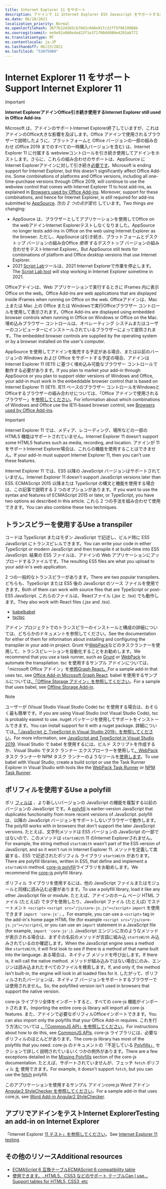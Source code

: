```yaml
---
title: Internet Explorer 11 をサポート
description: アドインで 11 Internet Explorer ES5 Javascript をサポートする方法について説明します。
ms.date: 06/18/2021
localization_priority: Normal
ms.openlocfilehash: 3677b12d265cb70d2c048e91fc32ff5f9619908b
ms.sourcegitcommit: ee9e92a968e4ad23f1e371f00d4888e4203ab772
ms.translationtype: MT
ms.contentlocale: ja-JP
ms.lasthandoff: 06/23/2021
ms.locfileid: "53075909"
---
```

# <a name="support-internet-explorer-11"></a><span data-ttu-id="26427-103">Internet Explorer 11 をサポート</span><span class="sxs-lookup"><span data-stu-id="26427-103">Support Internet Explorer 11</span></span>

> [!IMPORTANT]
> <span data-ttu-id="26427-104">**Internet ExplorerアドインOffice引き続き使用する**</span><span class="sxs-lookup"><span data-stu-id="26427-104">**Internet Explorer still used in Office Add-ins**</span></span>
>
> <span data-ttu-id="26427-105">Microsoft は、アドインのサポートInternet Explorer終了していますが、これはアドインのOffice大きな影響を及ぼします。Office アドインで使用されるブラウザーで説明したように、プラットフォームと Office バージョンの一部の組み合わせ (Office 2019 までのすべての一時購入バージョンを含む) は、Internet Explorer 11 に付属する webview[](../concepts/browsers-used-by-office-web-add-ins.md)コントロールを引き続き使用してアドインをホストします。さらに、これらの組み合わせのサポートは、AppSource にInternet Explorerアドインに対して引き続き[必要です](/office/dev/store/submit-to-appsource-via-partner-center)。</span><span class="sxs-lookup"><span data-stu-id="26427-105">Microsoft is ending support for Internet Explorer, but this doesn't significantly affect Office Add-ins. Some combinations of platforms and Office versions, including all one-time-purchase versions through Office 2019, will continue to use the webview control that comes with Internet Explorer 11 to host add-ins, as explained in [Browsers used by Office Add-ins](../concepts/browsers-used-by-office-web-add-ins.md). Moreover, support for these combinations, and hence for Internet Explorer, is still required for add-ins submitted to [AppSource](/office/dev/store/submit-to-appsource-via-partner-center).</span></span> <span data-ttu-id="26427-106">次の *2 つの点が変化* しています。</span><span class="sxs-lookup"><span data-stu-id="26427-106">Two things *are* changing:</span></span>
>
> - <span data-ttu-id="26427-107">AppSource は、ブラウザーとしてアプリケーションを使用してOffice on the webアドインInternet Explorerテストしなくなりました。</span><span class="sxs-lookup"><span data-stu-id="26427-107">AppSource no longer tests add-ins in Office on the web using Internet Explorer as the browser.</span></span> <span data-ttu-id="26427-108">ただし、AppSource は引き続き、プラットフォームとデスクトップ バージョンの組み合Office *使用* するデスクトップ バージョンの組み合わせをテストInternet Explorer。</span><span class="sxs-lookup"><span data-stu-id="26427-108">But AppSource still tests for combinations of platform and Office *desktop* versions that use Internet Explorer.</span></span>
> - <span data-ttu-id="26427-109">2021 [Script Lab](../overview/explore-with-script-lab.md)ツールは、2021 Internet Explorerで作業を停止します。</span><span class="sxs-lookup"><span data-stu-id="26427-109">The [Script Lab tool](../overview/explore-with-script-lab.md) will stop working in Internet Explorer sometime in 2021.</span></span>

<span data-ttu-id="26427-110">Officeアドインは、Web アプリケーションで実行するときに IFrames 内に表示Office on the web。</span><span class="sxs-lookup"><span data-stu-id="26427-110">Office Add-ins are web applications that are displayed inside IFrames when running on Office on the web.</span></span> <span data-ttu-id="26427-111">Officeアドインは、Mac 上または Mac 上の Office または Windowsで実行Officeブラウザー コントロールを使用して表示されます。</span><span class="sxs-lookup"><span data-stu-id="26427-111">Office Add-ins are displayed using embedded browser controls when running in Office on Windows or Office on the Mac.</span></span> <span data-ttu-id="26427-112">埋め込みブラウザー コントロールは、オペレーティング システムまたはユーザーのコンピューターにインストールされているブラウザーによって提供されます。</span><span class="sxs-lookup"><span data-stu-id="26427-112">The embedded browser controls are supplied by the operating system or by a browser installed on the user's computer.</span></span>

<span data-ttu-id="26427-113">AppSource を使用してアドインを販売する予定がある場合、または以前のバージョンの Windows および Office をサポートする予定の場合、アドインは Internet Explorer 11 (IE11) に基づく埋め込み可能なブラウザー コントロールで動作する必要があります。</span><span class="sxs-lookup"><span data-stu-id="26427-113">If you plan to market your add-in through AppSource or you plan to support older versions of Windows and Office, your add-in must work in the embeddable browser control that is based on Internet Explorer 11 (IE11).</span></span> <span data-ttu-id="26427-114">IE11 ベースのブラウザー コントロールをWindowsとOfficeするブラウザーの組み合わせについては、「Office アドインで使用されるブラウザー」を[参照してください](../concepts/browsers-used-by-office-web-add-ins.md)。</span><span class="sxs-lookup"><span data-stu-id="26427-114">For information about which combinations of Windows and Office use the IE11-based browser control, see [Browsers used by Office Add-ins](../concepts/browsers-used-by-office-web-add-ins.md).</span></span>

> [!IMPORTANT]
> <span data-ttu-id="26427-115">Internet Explorer 11 では、メディア、レコーディング、場所などの一部の HTML5 機能はサポートされていません。</span><span class="sxs-lookup"><span data-stu-id="26427-115">Internet Explorer 11 doesn't support some HTML5 features such as media, recording, and location.</span></span> <span data-ttu-id="26427-116">アドインが 11 をサポートInternet Explorer場合は、これらの機能を使用することはできません。</span><span class="sxs-lookup"><span data-stu-id="26427-116">If your add-in must support Internet Explorer 11, then you can't use these features.</span></span>

<span data-ttu-id="26427-117">Internet Explorer 11 では、ES5 以降の JavaScript バージョンはサポートされていません。</span><span class="sxs-lookup"><span data-stu-id="26427-117">Internet Explorer 11 doesn't support JavaScript versions later than ES5.</span></span> <span data-ttu-id="26427-118">ECMAScript 2015 以降または TypeScript の構文と機能を使用する場合は、この記事で説明する 2 つのオプションがあります。</span><span class="sxs-lookup"><span data-stu-id="26427-118">If you want to use the syntax and features of ECMAScript 2015 or later, or TypeScript, you have two options as described in this article.</span></span> <span data-ttu-id="26427-119">これら 2 つの手法を組み合わせて使用できます。</span><span class="sxs-lookup"><span data-stu-id="26427-119">You can also combine these two techniques.</span></span>

## <a name="use-a-transpiler"></a><span data-ttu-id="26427-120">トランスピラーを使用する</span><span class="sxs-lookup"><span data-stu-id="26427-120">Use a transpiler</span></span>

<span data-ttu-id="26427-121">コードは TypeScript またはモダン JavaScript で記述し、ビルド時に ES5 JavaScript にトランスピレルできます。</span><span class="sxs-lookup"><span data-stu-id="26427-121">You can write your code in either TypeScript or modern JavaScript and then transpile it at build-time into ES5 JavaScript.</span></span> <span data-ttu-id="26427-122">結果の ES5 ファイルは、アドインの Web アプリケーションにアップロードするファイルです。</span><span class="sxs-lookup"><span data-stu-id="26427-122">The resulting ES5 files are what you upload to your add-in's web application.</span></span>

<span data-ttu-id="26427-123">2 つの一般的なトランスピラーがあります。</span><span class="sxs-lookup"><span data-stu-id="26427-123">There are two popular transpilers.</span></span> <span data-ttu-id="26427-124">どちらも、TypeScript または ES5 後の JavaScript のソース ファイルを使用できます。</span><span class="sxs-lookup"><span data-stu-id="26427-124">Both of them can work with source files that are TypeScript or post-ES5 JavaScript.</span></span> <span data-ttu-id="26427-125">これらのファイルは、Reactファイル (.jsx と .tsx) でも動作します。</span><span class="sxs-lookup"><span data-stu-id="26427-125">They also work with React files (.jsx and .tsx).</span></span>

- [<span data-ttu-id="26427-126">babel</span><span class="sxs-lookup"><span data-stu-id="26427-126">babel</span></span>](https://babeljs.io/)
- [<span data-ttu-id="26427-127">tsc</span><span class="sxs-lookup"><span data-stu-id="26427-127">tsc</span></span>](https://www.typescriptlang.org/index.html)

<span data-ttu-id="26427-128">アドイン プロジェクトでのトランスピラーのインストールと構成の詳細については、どちらかのドキュメントを参照してください。</span><span class="sxs-lookup"><span data-stu-id="26427-128">See the documentation for either of them for information about installing and configuring the transpiler in your add-in project.</span></span> <span data-ttu-id="26427-129">Grunt や[WebPack](https://webpack.js.org/)などのタスク[](https://gruntjs.com/)ランナーを使用して、トランスピレーションを自動化することをお勧めします。</span><span class="sxs-lookup"><span data-stu-id="26427-129">We recommend that you use a task runner, such as [Grunt](https://gruntjs.com/) or [WebPack](https://webpack.js.org/) to automate the transpilation.</span></span> <span data-ttu-id="26427-130">tsc を使用するサンプル アドインについては、「microsoft Office アドイン」を[参照Graph React。](https://github.com/OfficeDev/PnP-OfficeAddins/tree/3ce0e1b74152dbbe8306a091696bc4455c04c0a1/Samples/auth/Office-Add-in-Microsoft-Graph-React)</span><span class="sxs-lookup"><span data-stu-id="26427-130">For a sample add-in that uses tsc, see [Office Add-in Microsoft Graph React](https://github.com/OfficeDev/PnP-OfficeAddins/tree/3ce0e1b74152dbbe8306a091696bc4455c04c0a1/Samples/auth/Office-Add-in-Microsoft-Graph-React).</span></span> <span data-ttu-id="26427-131">babel を使用するサンプルについては[、「Offline Storage アドイン」を参照してください](https://github.com/OfficeDev/PnP-OfficeAddins/tree/3ce0e1b74152dbbe8306a091696bc4455c04c0a1/Samples/Excel.OfflineStorageAddin)。</span><span class="sxs-lookup"><span data-stu-id="26427-131">For a sample that uses babel, see [Offline Storage Add-in](https://github.com/OfficeDev/PnP-OfficeAddins/tree/3ce0e1b74152dbbe8306a091696bc4455c04c0a1/Samples/Excel.OfflineStorageAddin).</span></span>

> [!NOTE]
> <span data-ttu-id="26427-132">ユーザーが (Visual Studio Visual Studio Code) tsc を使用する場合は、おそらく最も簡単です。</span><span class="sxs-lookup"><span data-stu-id="26427-132">If you are using Visual Studio (not Visual Studio Code), tsc is probably easiest to use.</span></span> <span data-ttu-id="26427-133">nuget パッケージを使用してサポートをインストールできます。</span><span class="sxs-lookup"><span data-stu-id="26427-133">You can install support for it with a nuget package.</span></span> <span data-ttu-id="26427-134">詳細については[、「JavaScript と TypeScript in Visual Studio 2019」を参照してください](/visualstudio/javascript/javascript-in-vs-2019)。</span><span class="sxs-lookup"><span data-stu-id="26427-134">For more information, see [JavaScript and TypeScript in Visual Studio 2019](/visualstudio/javascript/javascript-in-vs-2019).</span></span> <span data-ttu-id="26427-135">Visual Studio で babel を使用するには、ビルド スクリプトを作成するか、Visual Studio でタスク ランナー エクスプローラーを使用して[、WebPack](https://marketplace.visualstudio.com/items?itemName=MadsKristensen.WebPackTaskRunner)タスク ランナーや NPM タスク ランナーのようなツールを[使用します](https://marketplace.visualstudio.com/items?itemName=MadsKristensen.NPMTaskRunner)。</span><span class="sxs-lookup"><span data-stu-id="26427-135">To use babel with Visual Studio, create a build script or use the Task Runner Explorer in Visual Studio with tools like the [WebPack Task Runner](https://marketplace.visualstudio.com/items?itemName=MadsKristensen.WebPackTaskRunner) or [NPM Task Runner](https://marketplace.visualstudio.com/items?itemName=MadsKristensen.NPMTaskRunner).</span></span>

## <a name="use-a-polyfill"></a><span data-ttu-id="26427-136">ポリフィルを使用する</span><span class="sxs-lookup"><span data-stu-id="26427-136">Use a polyfill</span></span>

<span data-ttu-id="26427-137">ポリ [フィルは](https://en.wikipedia.org/wiki/Polyfill_(programming)) 、より新しいバージョンの JavaScript の機能を複製する以前のバージョンの JavaScript です。</span><span class="sxs-lookup"><span data-stu-id="26427-137">A [polyfill](https://en.wikipedia.org/wiki/Polyfill_(programming)) is earlier-version JavaScript that duplicates functionality from more recent versions of JavaScript.</span></span> <span data-ttu-id="26427-138">polyfill は、以降の JavaScript バージョンをサポートしないブラウザーで動作します。</span><span class="sxs-lookup"><span data-stu-id="26427-138">The polyfill works with in browsers that don't support the later JavaScript versions.</span></span> <span data-ttu-id="26427-139">たとえば、文字列メソッドは ES5 バージョンの JavaScript の一部ではないので、このメソッドは `startsWith` 11 のInternet Explorerされません。</span><span class="sxs-lookup"><span data-stu-id="26427-139">For example, the string method `startsWith` wasn't part of the ES5 version of JavaScript, and so it won't run in Internet Explorer 11.</span></span> <span data-ttu-id="26427-140">メソッドを定義して実装する、ES5 で記述されたポリフィル ライブラリ `startsWith` があります。</span><span class="sxs-lookup"><span data-stu-id="26427-140">There are polyfill libraries, written in ES5, that define and implement a `startsWith` method.</span></span> <span data-ttu-id="26427-141">[core-js polyfill](https://github.com/zloirock/core-js)ライブラリをお勧めします。</span><span class="sxs-lookup"><span data-stu-id="26427-141">We recommend the [core-js](https://github.com/zloirock/core-js) polyfill library.</span></span>

<span data-ttu-id="26427-142">ポリフィル ライブラリを使用するには、他の JavaScript ファイルまたはモジュールと同様に読み込む必要があります。</span><span class="sxs-lookup"><span data-stu-id="26427-142">To use a polyfill library, load it like any other JavaScript file or module.</span></span> <span data-ttu-id="26427-143">たとえば、アドインのホーム ページ HTML ファイル (たとえば) でタグを使用したり、JavaScript ファイル (たとえば) でステートメント `<script>` `<script src="/js/core-js.js"></script>` `import` を使用できます `import 'core-js';` 。</span><span class="sxs-lookup"><span data-stu-id="26427-143">For example, you can use a `<script>` tag in the add-in's home page HTML file (for example `<script src="/js/core-js.js"></script>`), or you can use an `import` statement in a JavaScript file (for example, `import 'core-js';`).</span></span> <span data-ttu-id="26427-144">JavaScript エンジンに次のようなメソッドが表示される場合は、まずその名前のメソッドが言語に組み込 `startsWith` み込みされているのか確認します。</span><span class="sxs-lookup"><span data-stu-id="26427-144">When the JavaScript engine sees a method like `startsWith`, it will first look to see if there is a method of that name built into the language.</span></span> <span data-ttu-id="26427-145">ある場合は、ネイティブ メソッドを呼び出します。</span><span class="sxs-lookup"><span data-stu-id="26427-145">If there is, it will call the native method.</span></span> <span data-ttu-id="26427-146">メソッドが組み込みではない場合にのみ、エンジンは読み込まれたすべてのファイルを検索します。</span><span class="sxs-lookup"><span data-stu-id="26427-146">If, and only if, the method isn't built-in, the engine will look in all loaded files for it.</span></span> <span data-ttu-id="26427-147">したがって、ポリフィルされたバージョンは、ネイティブ バージョンをサポートするブラウザーでは使用されません。</span><span class="sxs-lookup"><span data-stu-id="26427-147">So, the polyfilled version isn't used in browsers that support the native version.</span></span>

<span data-ttu-id="26427-148">core-js ライブラリ全体をインポートすると、すべての core-js 機能がインポートされます。</span><span class="sxs-lookup"><span data-stu-id="26427-148">Importing the entire core-js library will import all core-js features.</span></span> <span data-ttu-id="26427-149">また、アドインで必要なポリフィルOfficeインポートできます。</span><span class="sxs-lookup"><span data-stu-id="26427-149">You can also import only the polyfills that your Office Add-in requires.</span></span> <span data-ttu-id="26427-150">これを行う方法については [、「CommonJS API」を参照してください](https://github.com/zloirock/core-js#commonjs-api)。</span><span class="sxs-lookup"><span data-stu-id="26427-150">For instructions about how to do this, see [CommonJS APIs](https://github.com/zloirock/core-js#commonjs-api).</span></span> <span data-ttu-id="26427-151">core-js ライブラリには、必要なポリフィルのほとんどがあります。</span><span class="sxs-lookup"><span data-stu-id="26427-151">The core-js library has most of the polyfills that you need.</span></span> <span data-ttu-id="26427-152">core-js のドキュメントの「不足している [Polyfills」](https://github.com/zloirock/core-js#missing-polyfills) セクションで詳しく説明されているいくつかの例外があります。</span><span class="sxs-lookup"><span data-stu-id="26427-152">There are a few exceptions detailed in the [Missing Polyfills](https://github.com/zloirock/core-js#missing-polyfills) section of the core-js documentation.</span></span> <span data-ttu-id="26427-153">たとえば、サポートされていませんが、フェッチ `fetch` ポリフィル [を](https://github.com/github/fetch) 使用できます。</span><span class="sxs-lookup"><span data-stu-id="26427-153">For example, it doesn't support `fetch`, but you can use the [fetch](https://github.com/github/fetch) polyfill.</span></span>

<span data-ttu-id="26427-154">このアプリケーションを使用するサンプル アドインcore.js Word アドイン [Angular2 StyleChecker を参照してください](https://github.com/OfficeDev/Word-Add-in-Angular2-StyleChecker)。</span><span class="sxs-lookup"><span data-stu-id="26427-154">For a sample add-in that uses core.js, see [Word Add-in Angular2 StyleChecker](https://github.com/OfficeDev/Word-Add-in-Angular2-StyleChecker).</span></span>

## <a name="testing-an-add-in-on-internet-explorer"></a><span data-ttu-id="26427-155">アプリでアドインをテストInternet Explorer</span><span class="sxs-lookup"><span data-stu-id="26427-155">Testing an add-in on Internet Explorer</span></span>

<span data-ttu-id="26427-156">「Internet Explorer [11 テスト」を参照してください](../testing/ie-11-testing.md)。</span><span class="sxs-lookup"><span data-stu-id="26427-156">See [Internet Explorer 11 testing](../testing/ie-11-testing.md).</span></span>

## <a name="additional-resources"></a><span data-ttu-id="26427-157">その他のリソース</span><span class="sxs-lookup"><span data-stu-id="26427-157">Additional resources</span></span>

- [<span data-ttu-id="26427-158">ECMAScript 6 互換テーブル</span><span class="sxs-lookup"><span data-stu-id="26427-158">ECMAScript 6 compatibility table</span></span>](https://kangax.github.io/compat-table/es6/)
- [<span data-ttu-id="26427-159">使用できます。..HTML5、CSS3 などのサポート テーブル</span><span class="sxs-lookup"><span data-stu-id="26427-159">Can I use... Support tables for HTML5, CSS3, etc</span></span>](https://caniuse.com/)
